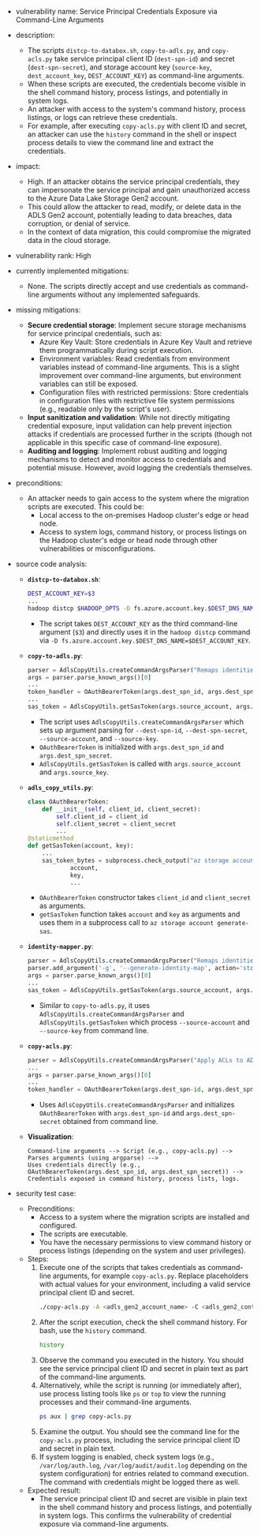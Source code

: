 - vulnerability name: Service Principal Credentials Exposure via Command-Line Arguments

- description:
    - The scripts `distcp-to-databox.sh`, `copy-to-adls.py`, and `copy-acls.py` take service principal client ID (`dest-spn-id`) and secret (`dest-spn-secret`), and storage account key (`source-key`, `dest_account_key`, `DEST_ACCOUNT_KEY`) as command-line arguments.
    - When these scripts are executed, the credentials become visible in the shell command history, process listings, and potentially in system logs.
    - An attacker with access to the system's command history, process listings, or logs can retrieve these credentials.
    - For example, after executing `copy-acls.py` with client ID and secret, an attacker can use the `history` command in the shell or inspect process details to view the command line and extract the credentials.

- impact:
    - High. If an attacker obtains the service principal credentials, they can impersonate the service principal and gain unauthorized access to the Azure Data Lake Storage Gen2 account.
    - This could allow the attacker to read, modify, or delete data in the ADLS Gen2 account, potentially leading to data breaches, data corruption, or denial of service.
    - In the context of data migration, this could compromise the migrated data in the cloud storage.

- vulnerability rank: High

- currently implemented mitigations:
    - None. The scripts directly accept and use credentials as command-line arguments without any implemented safeguards.

- missing mitigations:
    - **Secure credential storage**: Implement secure storage mechanisms for service principal credentials, such as:
        - Azure Key Vault: Store credentials in Azure Key Vault and retrieve them programmatically during script execution.
        - Environment variables: Read credentials from environment variables instead of command-line arguments. This is a slight improvement over command-line arguments, but environment variables can still be exposed.
        - Configuration files with restricted permissions: Store credentials in configuration files with restrictive file system permissions (e.g., readable only by the script's user).
    - **Input sanitization and validation**: While not directly mitigating credential exposure, input validation can help prevent injection attacks if credentials are processed further in the scripts (though not applicable in this specific case of command-line exposure).
    - **Auditing and logging**: Implement robust auditing and logging mechanisms to detect and monitor access to credentials and potential misuse. However, avoid logging the credentials themselves.

- preconditions:
    - An attacker needs to gain access to the system where the migration scripts are executed. This could be:
        - Local access to the on-premises Hadoop cluster's edge or head node.
        - Access to system logs, command history, or process listings on the Hadoop cluster's edge or head node through other vulnerabilities or misconfigurations.

- source code analysis:
    - **`distcp-to-databox.sh`**:
        ```bash
        DEST_ACCOUNT_KEY=$3
        ...
        hadoop distcp $HADOOP_OPTS -D fs.azure.account.key.$DEST_DNS_NAME=$DEST_ACCOUNT_KEY ...
        ```
        - The script takes `DEST_ACCOUNT_KEY` as the third command-line argument (`$3`) and directly uses it in the `hadoop distcp` command via `-D fs.azure.account.key.$DEST_DNS_NAME=$DEST_ACCOUNT_KEY`.
    - **`copy-to-adls.py`**:
        ```python
        parser = AdlsCopyUtils.createCommandArgsParser("Remaps identities on HDFS sourced data", add_dest_args=True)
        args = parser.parse_known_args()[0]
        ...
        token_handler = OAuthBearerToken(args.dest_spn_id, args.dest_spn_secret)
        ...
        sas_token = AdlsCopyUtils.getSasToken(args.source_account, args.source_key)
        ```
        - The script uses `AdlsCopyUtils.createCommandArgsParser` which sets up argument parsing for `--dest-spn-id`, `--dest-spn-secret`, `--source-account`, and `--source-key`.
        - `OAuthBearerToken` is initialized with `args.dest_spn_id` and `args.dest_spn_secret`.
        - `AdlsCopyUtils.getSasToken` is called with `args.source_account` and `args.source_key`.
    - **`adls_copy_utils.py`**:
        ```python
        class OAuthBearerToken:
            def __init__(self, client_id, client_secret):
                self.client_id = client_id
                self.client_secret = client_secret
                ...
        @staticmethod
        def getSasToken(account, key):
            ...
            sas_token_bytes = subprocess.check_output("az storage account generate-sas --account-name {0} --account-key {1} ...".format(
                    account,
                    key,
                    ...
        ```
        - `OAuthBearerToken` constructor takes `client_id` and `client_secret` as arguments.
        - `getSasToken` function takes `account` and `key` as arguments and uses them in a subprocess call to `az storage account generate-sas`.
    - **`identity-mapper.py`**:
        ```python
        parser = AdlsCopyUtils.createCommandArgsParser("Remaps identities on HDFS sourced data")
        parser.add_argument('-g', '--generate-identity-map', action='store_true', help="Specify this flag to generate a based identity mapping file using the unique identities in the source account. The identity map will be written to the file specified by the --identity-map argument.")
        args = parser.parse_known_args()[0]
        ...
        sas_token = AdlsCopyUtils.getSasToken(args.source_account, args.source_key)
        ```
        - Similar to `copy-to-adls.py`, it uses `AdlsCopyUtils.createCommandArgsParser` and `AdlsCopyUtils.getSasToken` which process `--source-account` and `--source-key` from command line.
    - **`copy-acls.py`**:
        ```python
        parser = AdlsCopyUtils.createCommandArgsParser("Apply ACLs to ADLS account", False, (True, False))
        ...
        args = parser.parse_known_args()[0]
        ...
        token_handler = OAuthBearerToken(args.dest_spn-id, args.dest_spn-secret)
        ```
        - Uses `AdlsCopyUtils.createCommandArgsParser` and initializes `OAuthBearerToken` with `args.dest_spn-id` and `args.dest_spn-secret` obtained from command line.

    - **Visualization**:
        ```
        Command-line arguments --> Script (e.g., copy-acls.py) --> Parses arguments (using argparse) -->
        Uses credentials directly (e.g., OAuthBearerToken(args.dest_spn_id, args.dest_spn_secret)) -->
        Credentials exposed in command history, process lists, logs.
        ```

- security test case:
    - Preconditions:
        - Access to a system where the migration scripts are installed and configured.
        - The scripts are executable.
        - You have the necessary permissions to view command history or process listings (depending on the system and user privileges).
    - Steps:
        1. Execute one of the scripts that takes credentials as command-line arguments, for example `copy-acls.py`. Replace placeholders with actual values for your environment, including a valid service principal client ID and secret.
           ```bash
           ./copy-acls.py -A <adls_gen2_account_name> -C <adls_gen2_container_name> --dest-spn-id <service_principal_client_id> --dest-spn-secret <service_principal_client_secret> -s ./filelist.json -i ./id_map.json
           ```
        2. After the script execution, check the shell command history. For bash, use the `history` command.
           ```bash
           history
           ```
        3. Observe the command you executed in the history. You should see the service principal client ID and secret in plain text as part of the command-line arguments.
        4. Alternatively, while the script is running (or immediately after), use process listing tools like `ps` or `top` to view the running processes and their command-line arguments.
           ```bash
           ps aux | grep copy-acls.py
           ```
        5. Examine the output. You should see the command line for the `copy-acls.py` process, including the service principal client ID and secret in plain text.
        6. If system logging is enabled, check system logs (e.g., `/var/log/auth.log`, `/var/log/audit/audit.log` depending on the system configuration) for entries related to command execution. The command with credentials might be logged there as well.
    - Expected result:
        - The service principal client ID and secret are visible in plain text in the shell command history and process listings, and potentially in system logs. This confirms the vulnerability of credential exposure via command-line arguments.